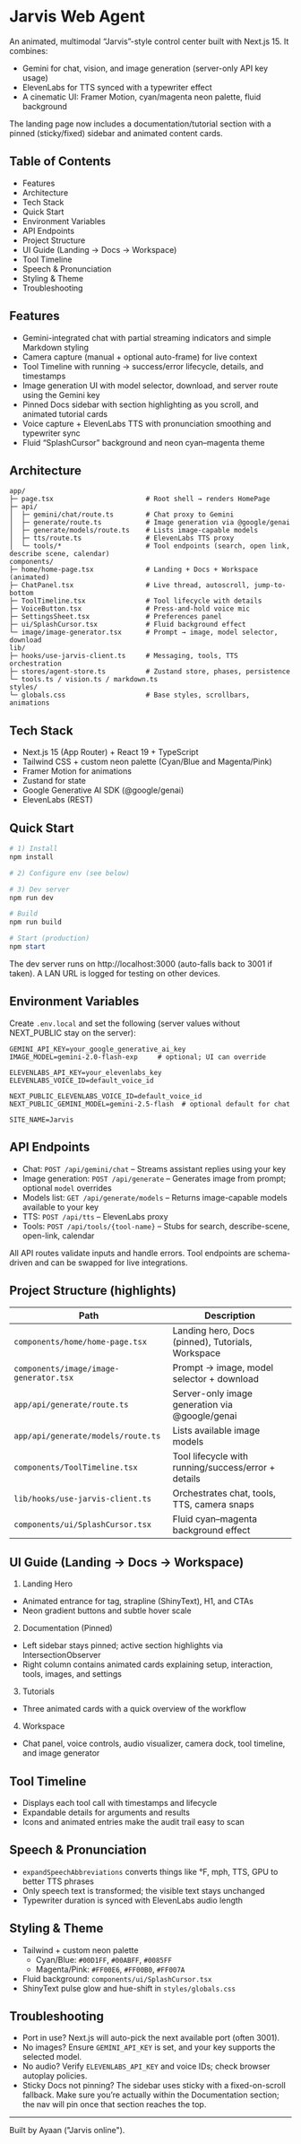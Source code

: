 # Jarvis Web Agent

An animated, multimodal “Jarvis”-style control center built with Next.js 15. It combines:

- Gemini for chat, vision, and image generation (server-only API key usage)
- ElevenLabs for TTS synced with a typewriter effect
- A cinematic UI: Framer Motion, cyan/magenta neon palette, fluid background

The landing page now includes a documentation/tutorial section with a pinned (sticky/fixed) sidebar and animated content cards.

## Table of Contents

- Features
- Architecture
- Tech Stack
- Quick Start
- Environment Variables
- API Endpoints
- Project Structure
- UI Guide (Landing → Docs → Workspace)
- Tool Timeline
- Speech & Pronunciation
- Styling & Theme
- Troubleshooting

## Features

- Gemini-integrated chat with partial streaming indicators and simple Markdown styling
- Camera capture (manual + optional auto-frame) for live context
- Tool Timeline with running → success/error lifecycle, details, and timestamps
- Image generation UI with model selector, download, and server route using the Gemini key
- Pinned Docs sidebar with section highlighting as you scroll, and animated tutorial cards
- Voice capture + ElevenLabs TTS with pronunciation smoothing and typewriter sync
- Fluid “SplashCursor” background and neon cyan–magenta theme

## Architecture

```
app/
├─ page.tsx                       # Root shell → renders HomePage
├─ api/
│  ├─ gemini/chat/route.ts        # Chat proxy to Gemini
│  ├─ generate/route.ts           # Image generation via @google/genai
│  ├─ generate/models/route.ts    # Lists image-capable models
│  ├─ tts/route.ts                # ElevenLabs TTS proxy
│  └─ tools/*                     # Tool endpoints (search, open link, describe scene, calendar)
components/
├─ home/home-page.tsx             # Landing + Docs + Workspace (animated)
├─ ChatPanel.tsx                  # Live thread, autoscroll, jump-to-bottom
├─ ToolTimeline.tsx               # Tool lifecycle with details
├─ VoiceButton.tsx                # Press-and-hold voice mic
├─ SettingsSheet.tsx              # Preferences panel
├─ ui/SplashCursor.tsx            # Fluid background effect
└─ image/image-generator.tsx      # Prompt → image, model selector, download
lib/
├─ hooks/use-jarvis-client.ts     # Messaging, tools, TTS orchestration
├─ stores/agent-store.ts          # Zustand store, phases, persistence
└─ tools.ts / vision.ts / markdown.ts
styles/
└─ globals.css                    # Base styles, scrollbars, animations
```

## Tech Stack

- Next.js 15 (App Router) + React 19 + TypeScript
- Tailwind CSS + custom neon palette (Cyan/Blue and Magenta/Pink)
- Framer Motion for animations
- Zustand for state
- Google Generative AI SDK (@google/genai)
- ElevenLabs (REST)

## Quick Start

```powershell
# 1) Install
npm install

# 2) Configure env (see below)

# 3) Dev server
npm run dev

# Build
npm run build

# Start (production)
npm start
```

The dev server runs on http://localhost:3000 (auto-falls back to 3001 if taken). A LAN URL is logged for testing on other devices.

## Environment Variables

Create `.env.local` and set the following (server values without NEXT_PUBLIC stay on the server):

```
GEMINI_API_KEY=your_google_generative_ai_key
IMAGE_MODEL=gemini-2.0-flash-exp     # optional; UI can override

ELEVENLABS_API_KEY=your_elevenlabs_key
ELEVENLABS_VOICE_ID=default_voice_id

NEXT_PUBLIC_ELEVENLABS_VOICE_ID=default_voice_id
NEXT_PUBLIC_GEMINI_MODEL=gemini-2.5-flash  # optional default for chat

SITE_NAME=Jarvis
```

## API Endpoints

- Chat: `POST /api/gemini/chat` – Streams assistant replies using your key
- Image generation: `POST /api/generate` – Generates image from prompt; optional `model` overrides
- Models list: `GET /api/generate/models` – Returns image-capable models available to your key
- TTS: `POST /api/tts` – ElevenLabs proxy
- Tools: `POST /api/tools/{tool-name}` – Stubs for search, describe-scene, open-link, calendar

All API routes validate inputs and handle errors. Tool endpoints are schema-driven and can be swapped for live integrations.

## Project Structure (highlights)

| Path                                   | Description                                         |
| -------------------------------------- | --------------------------------------------------- |
| `components/home/home-page.tsx`        | Landing hero, Docs (pinned), Tutorials, Workspace   |
| `components/image/image-generator.tsx` | Prompt → image, model selector + download           |
| `app/api/generate/route.ts`            | Server-only image generation via @google/genai      |
| `app/api/generate/models/route.ts`     | Lists available image models                        |
| `components/ToolTimeline.tsx`          | Tool lifecycle with running/success/error + details |
| `lib/hooks/use-jarvis-client.ts`       | Orchestrates chat, tools, TTS, camera snaps         |
| `components/ui/SplashCursor.tsx`       | Fluid cyan–magenta background effect                |

## UI Guide (Landing → Docs → Workspace)

1. Landing Hero

- Animated entrance for tag, strapline (ShinyText), H1, and CTAs
- Neon gradient buttons and subtle hover scale

2. Documentation (Pinned)

- Left sidebar stays pinned; active section highlights via IntersectionObserver
- Right column contains animated cards explaining setup, interaction, tools, images, and settings

3. Tutorials

- Three animated cards with a quick overview of the workflow

4. Workspace

- Chat panel, voice controls, audio visualizer, camera dock, tool timeline, and image generator

## Tool Timeline

- Displays each tool call with timestamps and lifecycle
- Expandable details for arguments and results
- Icons and animated entries make the audit trail easy to scan

## Speech & Pronunciation

- `expandSpeechAbbreviations` converts things like °F, mph, TTS, GPU to better TTS phrases
- Only speech text is transformed; the visible text stays unchanged
- Typewriter duration is synced with ElevenLabs audio length

## Styling & Theme

- Tailwind + custom neon palette
  - Cyan/Blue: `#00D1FF`, `#00ABFF`, `#0085FF`
  - Magenta/Pink: `#FF00E6`, `#FF00B0`, `#FF007A`
- Fluid background: `components/ui/SplashCursor.tsx`
- ShinyText pulse glow and hue-shift in `styles/globals.css`

## Troubleshooting

- Port in use? Next.js will auto-pick the next available port (often 3001).
- No images? Ensure `GEMINI_API_KEY` is set, and your key supports the selected model.
- No audio? Verify `ELEVENLABS_API_KEY` and voice IDs; check browser autoplay policies.
- Sticky Docs not pinning? The sidebar uses sticky with a fixed-on-scroll fallback. Make sure you’re actually within the Documentation section; the nav will pin once that section reaches the top.

---

Built by Ayaan ("Jarvis online").
